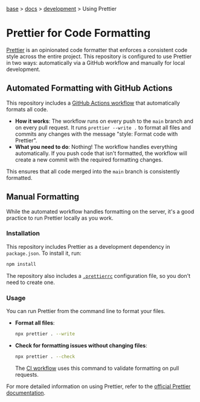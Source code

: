 [base](../README.md) > [docs](./README.md) > [development](./development.md) > Using Prettier

# Prettier for Code Formatting

[Prettier](https://prettier.io/) is an opinionated code formatter that enforces a consistent code style across the entire project. This repository is configured to use Prettier in two ways: automatically via a GitHub workflow and manually for local development.

## Automated Formatting with GitHub Actions

This repository includes a [GitHub Actions workflow](./workflows.prettier.md) that automatically formats all code.

- **How it works**: The workflow runs on every push to the `main` branch and on every pull request. It runs `prettier --write .` to format all files and commits any changes with the message "style: Format code with Prettier".
- **What you need to do**: Nothing! The workflow handles everything automatically. If you push code that isn't formatted, the workflow will create a new commit with the required formatting changes.

This ensures that all code merged into the `main` branch is consistently formatted.

## Manual Formatting

While the automated workflow handles formatting on the server, it's a good practice to run Prettier locally as you work.

### Installation

This repository includes Prettier as a development dependency in `package.json`. To install it, run:

```bash
npm install
```

The repository also includes a [`.prettierrc`](../.prettierrc) configuration file, so you don't need to create one.

### Usage

You can run Prettier from the command line to format your files.

- **Format all files**:
  ```bash
  npx prettier . --write
  ```
- **Check for formatting issues without changing files**:
  ```bash
  npx prettier . --check
  ```
  The [CI workflow](./workflows.ci.md) uses this command to validate formatting on pull requests.

For more detailed information on using Prettier, refer to the [official Prettier documentation](https://prettier.io/docs/en/).
